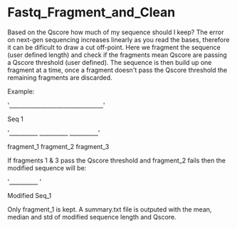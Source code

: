 # Fastq_Fragment_and_Clean
Based on the Qscore how much of my sequence should I keep? The error on next-gen sequencing increases linearly as you read the bases,
therefore it can be dificult to draw a cut off-point. Here we fragment the sequence (user defined length) and check if the fragments mean Qscore
are passing a Qscore threshold (user defined). The sequence is then build up one fragment at a time, once a fragment doesn't pass
the Qscore threshold the remaining fragments are discarded. 

Example:

'_________________________________'

Seq 1


'__________  __________  __________'

fragment_1  fragment_2  fragment_3


If fragments 1 & 3 pass the Qscore threshold and fragment_2 fails then the modified sequence will be:

'__________ '

Modified Seq_1

Only fragment_1 is kept. A summary.txt file is outputed with the mean, median and std of modified sequence length and Qscore.
